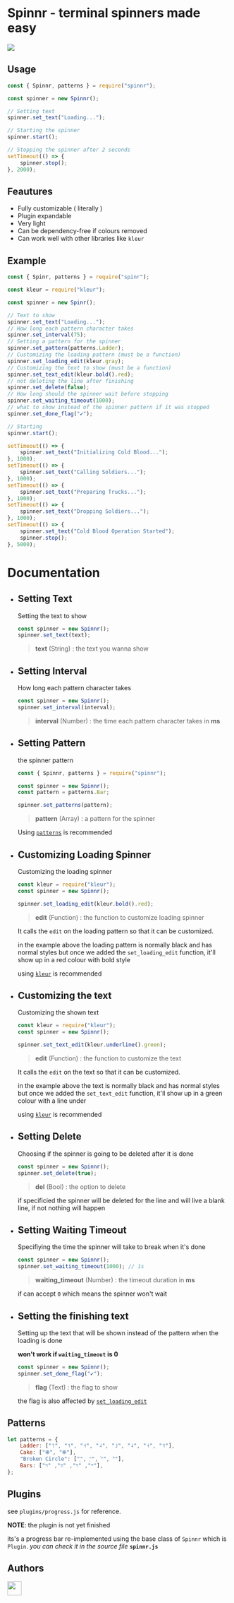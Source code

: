 # **Spinnr** - terminal spinners made easy

![](https://github.com/unknown989/Spinnr/raw/main/public/presentation.gif)

## Usage

```js
const { Spinnr, patterns } = require("spinnr");

const spinner = new Spinnr();

// Setting text
spinner.set_text("Loading...");

// Starting the spinner
spinner.start();

// Stopping the spinner after 2 seconds
setTimeout(() => {
	spinner.stop();
}, 2000);
```

## Feautures

- Fully customizable ( literally )
- Plugin expandable
- Very light
- Can be dependency-free if colours removed
- Can work well with other libraries like `kleur`

## Example

```js
const { Spinr, patterns } = require("spinr");

const kleur = require("kleur");

const spinner = new Spinr();

// Text to show
spinner.set_text("Loading...");
// How long each pattern character takes
spinner.set_interval(75);
// Setting a pattern for the spinner
spinner.set_pattern(patterns.Ladder);
// Customizing the loading pattern (must be a function)
spinner.set_loading_edit(kleur.gray);
// Customizing the text to show (must be a function)
spinner.set_text_edit(kleur.bold().red);
// not deleting the line after finishing
spinner.set_delete(false);
// How long should the spinner wait before stopping
spinner.set_waiting_timeout(1000);
// what to show instead of the spinner pattern if it was stopped
spinner.set_done_flag("✔");

// Starting
spinner.start();

setTimeout(() => {
	spinner.set_text("Initializing Cold Blood...");
}, 1000);
setTimeout(() => {
	spinner.set_text("Calling Soldiers...");
}, 1000);
setTimeout(() => {
	spinner.set_text("Preparing Trucks...");
}, 1000);
setTimeout(() => {
	spinner.set_text("Dropping Soldiers...");
}, 1000);
setTimeout(() => {
	spinner.set_text("Cold Blood Operation Started");
	spinner.stop();
}, 5000);
```

# Documentation

- ## Setting Text

  Setting the text to show

  ```js
  const spinner = new Spinnr();
  spinner.set_text(text);
  ```

  > **text** (String) : the text you wanna show

- ## Setting Interval
  How long each pattern character takes
  ```js
  const spinner = new Spinnr();
  spinner.set_interval(interval);
  ```
  > **interval** (Number) : the time each pattern character takes in **ms**
- ## Setting Pattern

  the spinner pattern

  ```js
  const { Spinnr, patterns } = require("spinnr");

  const spinner = new Spinnr();
  const pattern = patterns.Bar;

  spinner.set_patterns(pattern);
  ```

  > **pattern** (Array) : a pattern for the spinner

  Using [`patterns`](#patterns) is recommended

- ## Customizing Loading Spinner

  Customizing the loading spinner

  ```js
  const kleur = require("kleur");
  const spinner = new Spinnr();

  spinner.set_loading_edit(kleur.bold().red);
  ```

  > **edit** (Function) : the function to customize loading spinner

  It calls the `edit` on the loading pattern so that it can be customized.

  in the example above the loading pattern is normally black and has normal styles but once we added the `set_loading_edit` function, it'll show up in a red colour with bold style

  using [`kleur`](https://github.com/lukeed/kleur) is recommended

- ## Customizing the text

  Customizing the shown text

  ```js
  const kleur = require("kleur");
  const spinner = new Spinnr();

  spinner.set_text_edit(kleur.underline().green);
  ```

  > **edit** (Function) : the function to customize the text

  It calls the `edit` on the text so that it can be customized.

  in the example above the text is normally black and has normal styles but once we added the `set_text_edit` function, it'll show up in a green colour with a line under

  using [`kleur`](https://github.com/lukeed/kleur) is recommended

- ## Setting Delete

  Choosing if the spinner is going to be deleted after it is done

  ```js
  const spinner = new Spinnr();
  spinner.set_delete(true);
  ```

  > **del** (Bool) : the option to delete

  if specificied the spinner will be deleted for the line and will live a blank line,
  if not nothing will happen

- ## Setting Waiting Timeout

  Specifiying the time the spinner will take to break when it's done

  ```js
  const spinner = new Spinnr();
  spinner.set_waiting_timeout(1000); // 1s
  ```

  > **waiting_timeout** (Number) : the timeout duration in **ms**

  if can accept `0` which means the spinner won't wait

- ## Setting the finishing text

  Setting up the text that will be shown instead of the pattern when the loading is done

  **won't work if `waiting_timeout` is 0**

  ```js
  const spinner = new Spinnr();
  spinner.set_done_flag("✔");
  ```

  > **flag** (Text) : the flag to show

  the flag is also affected by [`set_loading_edit`](#customizing-loading-spinner)

## Patterns

```js
let patterns = {
	Ladder: ["˥", "˦", "˧", "˨", "˩", "˨", "˧", "˦"],
	Cake: ["֍", "֎"],
	"Broken Circle": ["֖", "֥", "֙", "֜"],
	Bars: ["ײ", "ױ", "װ", "ױ"],
};
```

## Plugins

see `plugins/progress.js` for reference.

**NOTE**: the plugin is not yet finished

its's a progress bar re-implemented using the base class of `Spinnr` which is `Plugin`. _you can check it in the source file_ **`spinnr.js`**

## Authors

[<img src="https://github.com/unknown989.png" height=32>](https://github.com/unknown989)
